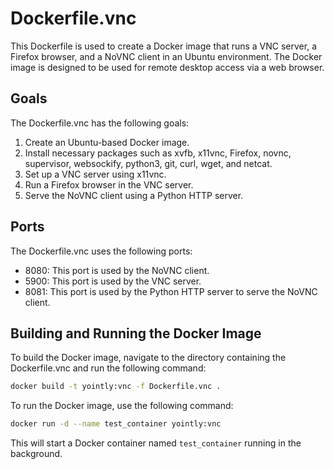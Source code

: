 # Dockerfile.vnc

This Dockerfile is used to create a Docker image that runs a VNC server, a Firefox browser, and a NoVNC client in an Ubuntu environment. The Docker image is designed to be used for remote desktop access via a web browser.

## Goals

The Dockerfile.vnc has the following goals:

1. Create an Ubuntu-based Docker image.
2. Install necessary packages such as xvfb, x11vnc, Firefox, novnc, supervisor, websockify, python3, git, curl, wget, and netcat.
3. Set up a VNC server using x11vnc.
4. Run a Firefox browser in the VNC server.
5. Serve the NoVNC client using a Python HTTP server.

## Ports

The Dockerfile.vnc uses the following ports:

- 8080: This port is used by the NoVNC client.
- 5900: This port is used by the VNC server.
- 8081: This port is used by the Python HTTP server to serve the NoVNC client.

## Building and Running the Docker Image

To build the Docker image, navigate to the directory containing the Dockerfile.vnc and run the following command:

```bash
docker build -t yointly:vnc -f Dockerfile.vnc .
```

To run the Docker image, use the following command:

```bash
docker run -d --name test_container yointly:vnc
```

This will start a Docker container named `test_container` running in the background.